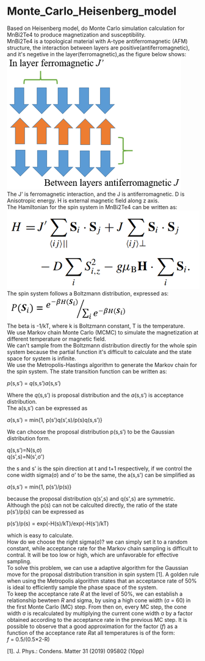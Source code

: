 # Monte_Carlo_Heisenberg_model
Based on Heisenberg model, do Monte Carlo simulation calculation for MnBi2Te4 to produce magnetization and susceptibility.  
MnBi2Te4 is a topological material with A-type antiferromagnetic (AFM) structure, the interaction between layers are positive(antiferromagnetic), and it's negetive in the layer(ferromagnetic),as the figure below shows: 
![image](https://github.com/HKXie/Monte_Carlo_Heisenberg_model/blob/master/images/Magnetic%20structure_1.png)  
The J' is ferromagnetic interaction, and the J is antiferromagnetic. D is Anisotropic energy. H is external magnetic field along z axis.  
The Hamiltonian for the spin system in MnBi2Te4 can be written as:  
![image](https://github.com/HKXie/Monte_Carlo_Heisenberg_model/blob/master/images/Heisenberg_model.png)  
The spin system follows a Boltzmann distribution, expressed as:  
![image](https://github.com/HKXie/Monte_Carlo_Heisenberg_model/blob/master/images/Boltzmann%20distribution.png)  
The beta is -1/kT, where k is Boltzmann constant, T is the temperature.  
We use Markov chain Monte Carlo (MCMC) to simulate the magnetization at different temperature or magnetic field.  
We can't sample from the Boltzmann distribution directly for the whole spin system because the partial function it's difficult to calculate and the state space for system is infinite.  
We use the Metropolis-Hastings algorithm to generate the Markov chain for the spin system. The state transition function can be written as:  
  
*p*(s,s’) = *q*(s,s’)*a*(s,s’)  
  
Where the *q*(s,s’) is proposal distribution and the *a*(s,s’) is acceptance distribution.  
The a(s,s’) can be expressed as  
  
*a*(s,s’) = min{1, p(s’)q(s’,s)/p(s)q(s,s’)}  
  
We can choose the proposal distribution p(s,s’) to be the Gaussian distribution form. 
  
q(s,s’)=N(s,σ)  
q(s',s)=N(s',σ')  
  
the s and s' is the spin direction at t and t+1 respectively, if we control the cone width sigma(σ) and σ' to be the same, the a(s,s') can be simplified as  
  
*a*(s,s’) = min{1, p(s’)/p(s)}  
  
because the proposal distribution q(s’,s) and q(s',s) are symmetric.  
Although the p(s) can not be calculted directly, the ratio of the state  p(s’)/p(s) can be expressed as  
  
p(s’)/p(s) = exp(-H(s)/kT)/exp(-H(s')/kT)  
  
which is easy to calculate.  
How do we choose the right sigma(σ)? we can simply set it to a random constant, while acceptance rate for the Markov chain sampling is difficult to contral. It will be too low or high, which are unfavorable for effective sampling.  
To solve this problem, we can use a adaptive algorithm for the Gaussian move for the proposal distribution transition in spin system [1]. A golden rule when using the Metropolis algorithm states that 
an acceptance rate of 50% is ideal to efficiently sample the phase space of the system.  
To keep the acceptance rate *R* at the level of 50%, we can establish a relationship bewteen *R* and sigma, by using a high cone width (σ = 60) in the first Monte Carlo (MC) step. From then on, every MC step, the cone width σ is recalculated by multiplying the current cone width σ by a factor obtained according to the acceptance rate in the previous MC step. It is possible to observe that a good approximation for the factor (*f*) as a function of the acceptance rate *R*at all temperatures is of the form:  
*f* = 0.5/(0.5×2-R)

  
 [1]. J. Phys.: Condens. Matter 31 (2019) 095802 (10pp)



